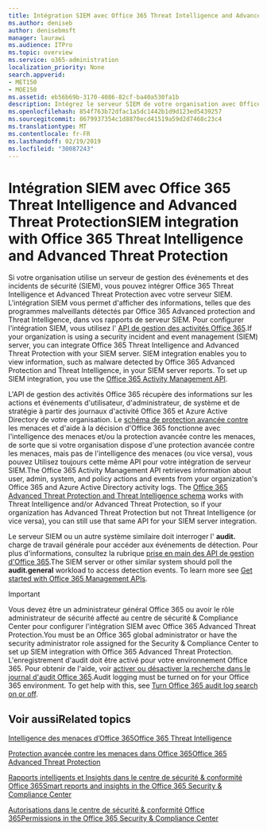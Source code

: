 ```yaml
---
title: Intégration SIEM avec Office 365 Threat Intelligence and Advanced Threat Protection
ms.author: deniseb
author: denisebmsft
manager: laurawi
ms.audience: ITPro
ms.topic: overview
ms.service: o365-administration
localization_priority: None
search.appverid:
- MET150
- MOE150
ms.assetid: eb56b69b-3170-4086-82cf-ba40a530fa1b
description: Intégrez le serveur SIEM de votre organisation avec Office 365 Threat Intelligence et Advanced Threat Protection avec l'API de gestion des activités Office 365.
ms.openlocfilehash: 854f763b72dfac1a5dc1442b1d9d123ed5439257
ms.sourcegitcommit: 8679937354c1d8870ecd41519a59d2d7468c23c4
ms.translationtype: MT
ms.contentlocale: fr-FR
ms.lasthandoff: 02/19/2019
ms.locfileid: "30087243"
---
```

# <a name="siem-integration-with-office-365-threat-intelligence-and-advanced-threat-protection"></a><span data-ttu-id="81e57-103">Intégration SIEM avec Office 365 Threat Intelligence and Advanced Threat Protection</span><span class="sxs-lookup"><span data-stu-id="81e57-103">SIEM integration with Office 365 Threat Intelligence and Advanced Threat Protection</span></span>

<span data-ttu-id="81e57-p101">Si votre organisation utilise un serveur de gestion des événements et des incidents de sécurité (SIEM), vous pouvez intégrer Office 365 Threat Intelligence et Advanced Threat Protection avec votre serveur SIEM. L'intégration SIEM vous permet d'afficher des informations, telles que des programmes malveillants détectés par Office 365 Advanced protection and Threat Intelligence, dans vos rapports de serveur SIEM. Pour configurer l'intégration SIEM, vous utilisez l' [API de gestion des activités Office 365](https://docs.microsoft.com/office/office-365-management-api/office-365-management-activity-api-reference).</span><span class="sxs-lookup"><span data-stu-id="81e57-p101">If your organization is using a security incident and event management (SIEM) server, you can integrate Office 365 Threat Intelligence and Advanced Threat Protection with your SIEM server. SIEM integration enables you to view information, such as malware detected by Office 365 Advanced Protection and Threat Intelligence, in your SIEM server reports. To set up SIEM integration, you use the [Office 365 Activity Management API](https://docs.microsoft.com/office/office-365-management-api/office-365-management-activity-api-reference).</span></span> 

<span data-ttu-id="81e57-p102">L'API de gestion des activités Office 365 récupère des informations sur les actions et événements d'utilisateur, d'administrateur, de système et de stratégie à partir des journaux d'activité Office 365 et Azure Active Directory de votre organisation. Le [schéma de protection avancée contre](https://docs.microsoft.com/office/office-365-management-api/office-365-management-activity-api-schema#office-365-advanced-threat-protection-and-threat-intelligence-schema) les menaces et d'aide à la décision d'Office 365 fonctionne avec l'intelligence des menaces et/ou la protection avancée contre les menaces, de sorte que si votre organisation dispose d'une protection avancée contre les menaces, mais pas de l'intelligence des menaces (ou vice versa), vous pouvez Utilisez toujours cette même API pour votre intégration de serveur SIEM.</span><span class="sxs-lookup"><span data-stu-id="81e57-p102">The Office 365 Activity Management API retrieves information about user, admin, system, and policy actions and events from your organization's Office 365 and Azure Active Directory activity logs. The [Office 365 Advanced Threat Protection and Threat Intelligence schema](https://docs.microsoft.com/office/office-365-management-api/office-365-management-activity-api-schema#office-365-advanced-threat-protection-and-threat-intelligence-schema) works with Threat Intelligence and/or Advanced Threat Protection, so if your organization has Advanced Threat Protection but not Threat Intelligence (or vice versa), you can still use that same API for your SIEM server integration.</span></span> 

<span data-ttu-id="81e57-p103">Le serveur SIEM ou un autre système similaire doit interroger l' **audit.** charge de travail générale pour accéder aux événements de détection. Pour plus d'informations, consultez la rubrique [prise en main des API de gestion d'Office 365](https://docs.microsoft.com/office/office-365-management-api/get-started-with-office-365-management-apis).</span><span class="sxs-lookup"><span data-stu-id="81e57-p103">The SIEM server or other similar system should poll the **audit.general** workload to access detection events. To learn more see [Get started with Office 365 Management APIs](https://docs.microsoft.com/office/office-365-management-api/get-started-with-office-365-management-apis).</span></span> 

> [!IMPORTANT]
> <span data-ttu-id="81e57-111">Vous devez être un administrateur général Office 365 ou avoir le rôle administrateur de sécurité affecté au centre de sécurité & Compliance Center pour configurer l'intégration SIEM avec Office 365 Advanced Threat Protection.</span><span class="sxs-lookup"><span data-stu-id="81e57-111">You must be an Office 365 global administrator or have the security administrator role assigned for the Security & Compliance Center to set up SIEM integration with Office 365 Advanced Threat Protection.</span></span><br/><span data-ttu-id="81e57-p104">L'enregistrement d'audit doit être activé pour votre environnement Office 365. Pour obtenir de l'aide, voir [activer ou désactiver la recherche dans le journal d'audit Office 365](turn-audit-log-search-on-or-off.md).</span><span class="sxs-lookup"><span data-stu-id="81e57-p104">Audit logging must be turned on for your Office 365 environment. To get help with this, see [Turn Office 365 audit log search on or off](turn-audit-log-search-on-or-off.md).</span></span>

## <a name="related-topics"></a><span data-ttu-id="81e57-114">Voir aussi</span><span class="sxs-lookup"><span data-stu-id="81e57-114">Related topics</span></span>

[<span data-ttu-id="81e57-115">Intelligence des menaces d’Office 365</span><span class="sxs-lookup"><span data-stu-id="81e57-115">Office 365 Threat Intelligence</span></span>](office-365-ti.md)

[<span data-ttu-id="81e57-116">Protection avancée contre les menaces dans Office 365</span><span class="sxs-lookup"><span data-stu-id="81e57-116">Office 365 Advanced Threat Protection</span></span>](office-365-atp.md)

[<span data-ttu-id="81e57-117">Rapports intelligents et Insights dans le centre de sécurité &amp; conformité Office 365</span><span class="sxs-lookup"><span data-stu-id="81e57-117">Smart reports and insights in the Office 365 Security &amp; Compliance Center</span></span>](reports-and-insights-in-security-and-compliance.md)
  
[<span data-ttu-id="81e57-118">Autorisations dans le centre de sécurité &amp; conformité Office 365</span><span class="sxs-lookup"><span data-stu-id="81e57-118">Permissions in the Office 365 Security &amp; Compliance Center</span></span>](permissions-in-the-security-and-compliance-center.md)
  

